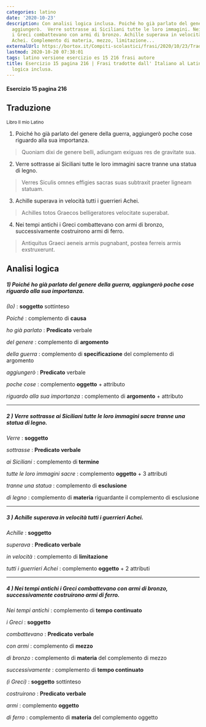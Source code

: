 ```yaml
---
categories: latino
date: '2020-10-23'
description: Con analisi logica inclusa. Poiché ho già parlato del genere della guerra
  aggiungerò.  Verre sottrasse ai Siciliani tutte le loro immagini. Nei tempi antichi
  i Greci combattevano con armi di bronzo. Achille superava in velocità tutti i guerrieri
  Achei. Complemento di materia, mezzo, limitazione...
externalUrl: https://bortox.it/Compiti-scolastici/frasi/2020/10/23/Traduzione-frasi-Latino.html
lastmod: 2020-10-20 07:38:01
tags: latino versione esercizio es 15 216 frasi autore
title: Esercizio 15 pagina 216 | Frasi tradotte dall' Italiano al Latino | Analisi
  logica inclusa.
---
```


#### Esercizio 15 pagina 216
## Traduzione
<sub> Libro Il mio Latino </sub>

1) Poiché ho già parlato del genere della guerra, aggiungerò poche cose riguardo alla sua importanza. 

> Quoniam dixi de genere belli, adiungam exiguas res de gravitate sua.

2) Verre sottrasse ai Siciliani tutte le loro immagini sacre tranne una statua di legno.

> Verres Siculis omnes effigies sacras suas subtraxit praeter ligneam statuam.

3) Achille superava in velocità tutti i guerrieri Achei.

> Achilles totos Graecos belligeratores velocitate superabat.

4) Nei tempi antichi i Greci combattevano con armi di bronzo, successivamente costruirono armi di ferro.

> Antiquitus Graeci aeneis armis pugnabant, postea ferreis armis exstruxerunt.

## Analisi logica

##### 1) Poiché ho già parlato del genere della guerra, aggiungerò poche cose riguardo alla sua importanza. 

_(Io)_ : **soggetto** sottinteso

_Poiché_ : complemento di **causa**

_ho già parlato_ : **Predicato** verbale

_del genere_ : complemento di **argomento**

_della guerra_ : complemento di **specificazione** del complemento di argomento

_aggiungerò_ : **Predicato** verbale

_poche cose_ : complemento **oggetto** + attributo

_riguardo alla sua importanza_ : complemento di **argomento** + attributo

----
 
##### 2 )  Verre sottrasse ai Siciliani tutte le loro immagini sacre tranne una statua di legno.

_Verre_ : **soggetto**

_sottrasse_ : **Predicato verbale**

_ai Siciliani_ : complemento di **termine**

_tutte le loro immagini sacre_ : complemento **oggetto** + 3 attributi

_tranne una statua_ : complemento di **esclusione** 

_di legno_ : complemento di **materia** riguardante il complemento di esclusione

---

##### 3 ) Achille superava in velocità tutti i guerrieri Achei.

_Achille_ : **soggetto**

_superava_ : **Predicato verbale**

_in velocità_ : complemento di **limitazione**

_tutti i guerrieri Achei_ : complemento **oggetto** + 2 attributi

---

##### 4 ) Nei tempi antichi i Greci combattevano con armi di bronzo, successivamente costruirono armi di ferro.

_Nei tempi antichi_ : complemento di **tempo continuato**

_i Greci_ : **soggetto**

_combattevano_ : **Predicato verbale**

_con armi_ : complemento di **mezzo**

_di bronzo_ : complemento di **materia** del complemento di mezzo

_successivamente_ : complemento di **tempo continuato**

_(i Greci)_ : **soggetto** sottinteso

_costruirono_ : **Predicato verbale**

_armi_ : complemento **oggetto**

_di ferro_ : complemento di **materia** del complemento oggetto